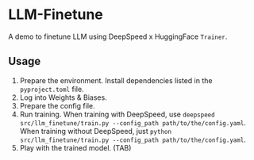 # LLM-Finetune
A demo to finetune LLM using DeepSpeed x HuggingFace `Trainer`.

## Usage
1. Prepare the environment. Install dependencies listed in the `pyproject.toml` file. 
2. Log into Weights & Biases.
3. Prepare the config file. 
4. Run training. When training with DeepSpeed, use `deepspeed src/llm_finetune/train.py --config_path path/to/the/config.yaml`. When training without DeepSpeed, just `python src/llm_finetune/train.py --config_path path/to/the/config.yaml`.
5. Play with the trained model. (TAB)